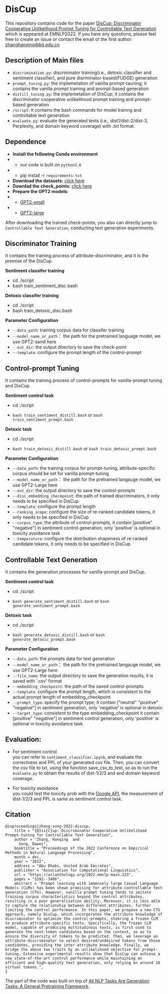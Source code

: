 
# DisCup
This repository contains code for the paper [DisCup: Discriminator Cooperative Unlikelihood Prompt Tuning for Controllable Text Generation](https://arxiv.org/abs/2210.09551) which is appeared at EMNLP2022. If you have any questions, please feel free to create an issue or contact the email of the first author: zhanghanqing@bit.edu.cn

## Description of Main files 
- `discrimination.py`: discriminator training(i.e., detoxic classifier and sentiment classifier), and pure disriminator-based(FUDGE) generation
- `prompt_tuning.py`: the implemetation of vanilla prompt-tauning; it contains the vanilla prompt training and prompt-based generation
- `distill_tuning.py`: the implemetation of DisCup; it contains the discriminator cooperative unlikelihood prompt training and prompt-based generation
- `/script`: it contains the bash commands for model trainng and controllable text generation
- `evaluate.py`: evaluate the generated texts (i.e., dist1/dist-2/dist-3, Perplexity, and domain keyword coverage) with *.txt* format.


## Dependence

- **Install the following Conda environment**
- - our code is bulit on `python3.6`
- - pip install -r `requirements.txt`
- **Download the datasets**: [click here](https://drive.google.com/file/d/1jeBGqImwkGJhEELDMUbIP4n0nAbR58Ox/view?usp=sharing)
- **Downlad the check_points**: [click here](https://drive.google.com/file/d/1k4qSpYhuS1SYWL0SVmQ6CuSH_PdAYjdc/view?usp=sharing)
- **Prepare the GPT2 models**:
- - [GPT2-small](https://huggingface.co/gpt2)
- - [GPT2-large](https://huggingface.co/gpt2-large)

After downloading the trained check-points, you also can directly jump to `Controllable Text Generation`, conducting text generation experiments.

## Discriminator Training
It contains the training process of attribute-discriminator, and it is the premise of the DisCup.


**Sentiment classifer training**
- cd ./script
- bash train_sentiment_disc.bash

**Detoxic classifer training**
- cd ./script
- bash train_detoxic_disc.bash

**Parameter Configuration** 
- `--data_path`: training corpus data for classifer training
- `--model_name_or_path`： the path for the pretrained language model, we use GPT2-samll here
- `--out_dir`: the output directory  to save the check-point
- `--template`: configure the prompt length of the control-prompt


## Control-prompt Tuning

It contains the training process of control-prompts for vanilla-prompt tuning and DisCup.

**Sentiment control task**
- cd ./script

- `bash train_sentiment_distill.bash` or `bash train_sentiment_prompt.bash`

**Detoxic task**
- cd ./script

- `bash train_detoxic_distill.bash` or `bash train_detoxic_prompt.bash`

**Parameter Configuration**

- `--data_path`:  the training corpus for prompt-tuning, attribute-specific corpus should  be set for vanilla prompt-tuning  
- `--model_name_or_path`： the path for the pretrained langauge model, we use GPT2-Large here
- `--out_dir`: the output directory to save the control-prompts
- `--disc_embedding_checkpoint`: the path of trained discriminators, it only needs to be specified in DisCup
- `--template`: configure the prompt length
- `--ranking_scope`: configure the size of re-ranked candidate tokens, it only needs to be specified in DisCup
- `--corpus_type`: the attribute of control-prompts, it contain [positive" "negative"] in sentiment control generation, only 'positive' is optional in toxicity avoidance task
- `--temperature`: configure the distribution shapeness of re-ranked candidate tokens, it only needs to be specified in DisCup


## Controllable Text Generation
It contains the generation processes for vanilla-prompt and DisCup.


**Sentiment control task**
- cd ./script

- `bash generate_sentiment_distill.bash` or `bash generate_sentiment_prompt.bash`

**Detoxic task**
- cd ./script

- `bash generate_detoxic_distill.bash` or `bash generate_detoxic_prompt.bash`


**Parameter Configuration**

- `--data_path`:  the prompts data for text generation
- `--model_name_or_path`： the path for the pretrained langauge model, we use GPT2-Large here
- `--file_name`: the output directory to save the generation results, it is saved with '.csv' format
- `--embedding_checkpoint`: the path of the saved control-prompts
- `--template`: configure the prompt length, which is consistent to the actual prompt length of embedding_checkpoint
- `--prompt_type`: specify the prompt type, it contain ["neutral" "positive" "negative"] in sentiment generation, only 'negative' is  optional in detoxic
- `--target_type`: consistent to the type embedding_checkpoint it contain [positive" "negative"] in sentiment control generation, only 'positive' is optional in toxicity avoidance task


## Evaluation:
- For sentiment control \
  you can refer to `sentiment_classifier.ipynb`, and evaluate the correctness and PPL of your generated csv file. Then, you can convert the csv file to txt, using the function save_csv_to_text, so as to run the `evaluate.py` to obtain the results of dist-1/2/3 and and domain keyword coverage.

- For toxicity avoidance \
  you could test the toxicity prob with the [Google API](https://perspectiveapi.com/), the measurement of dist-1/2/3 and  PPL is same as sentiment control task.

## Citation
```
@inproceedings{zhang-song-2022-discup,
    title = "{D}is{C}up: Discriminator Cooperative Unlikelihood Prompt-tuning for Controllable Text Generation",
    author = "Zhang, Hanqing  and
      Song, Dawei",
    booktitle = "Proceedings of the 2022 Conference on Empirical Methods in Natural Language Processing",
    month = dec,
    year = "2022",
    address = "Abu Dhabi, United Arab Emirates",
    publisher = "Association for Computational Linguistics",
    url = "https://aclanthology.org/2022.emnlp-main.223",
    pages = "3392--3406",
    abstract = "Prompt learning with immensely large Casual Language Models (CLMs) has been shown promising for attribute-controllable text generation (CTG). However, vanilla prompt tuning tends to imitate training corpus characteristics beyond the control attributes, resulting in a poor generalization ability. Moreover, it is less able to capture the relationship between different attributes, further limiting the control performance. In this paper, we propose a new CTG approach, namely DisCup, which incorporates the attribute knowledge of discriminator to optimize the control-prompts, steering a frozen CLM to produce attribute-specific texts. Specifically, the frozen CLM model, capable of producing multitudinous texts, is first used to generate the next-token candidates based on the context, so as to ensure the diversity of tokens to be predicted. Then, we leverage an attribute-discriminator to select desired/undesired tokens from those candidates, providing the inter-attribute knowledge. Finally, we bridge the above two traits by an unlikelihood objective for prompt-tuning. Extensive experimental results show that DisCup can achieve a new state-of-the-art control performance while maintaining an efficient and high-quality text generation, only relying on around 10 virtual tokens.",
}
```

The part of the code was built on top of [All NLP Tasks Are Generation Tasks: A General Pretraining Framework](https://github.com/THUDM/P-tuning).
